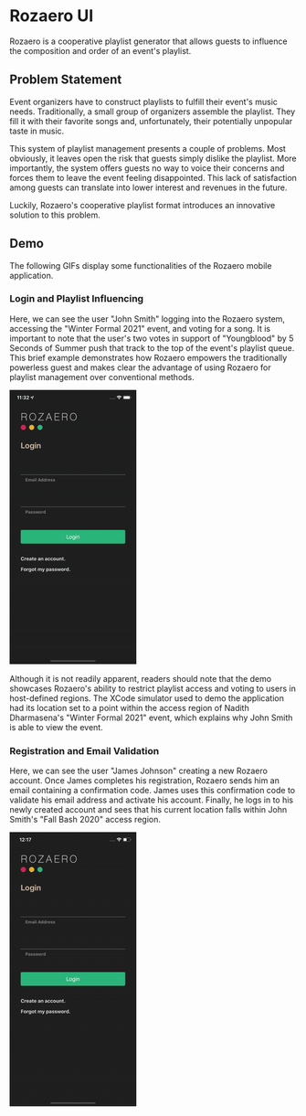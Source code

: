# Rozaero UI

Rozaero is a cooperative playlist generator that allows guests to influence the composition and order of an event's playlist.

## Problem Statement

Event organizers have to construct playlists to fulfill their event's music needs. Traditionally, a small group of organizers assemble the playlist. They fill it with their favorite songs and, unfortunately, their potentially unpopular taste in music.

This system of playlist management presents a couple of problems. Most obviously, it leaves open the risk that guests simply dislike the playlist. More importantly, the system offers guests no way to voice their concerns and forces them to leave the event feeling disappointed. This lack of satisfaction among guests can translate into lower interest and revenues in the future.

Luckily, Rozaero's cooperative playlist format introduces an innovative solution to this problem.

## Demo

The following GIFs display some functionalities of the Rozaero mobile application.

### Login and Playlist Influencing

Here, we can see the user "John Smith" logging into the Rozaero system, accessing the "Winter Formal 2021" event, and voting for a song. It is important to note that the user's two votes in support of "Youngblood" by 5 Seconds of Summer push that track to the top of the event's playlist queue. This brief example demonstrates how Rozaero empowers the traditionally powerless guest and makes clear the advantage of using Rozaero for playlist management over conventional methods.

![](Rozaero-Login-Influencing.gif)

Although it is not readily apparent, readers should note that the demo showcases Rozaero's ability to restrict playlist access and voting to users in host-defined regions. The XCode simulator used to demo the application had its location set to a point within the access region of Nadith Dharmasena's "Winter Formal 2021" event, which explains why John Smith is able to view the event.

### Registration and Email Validation

Here, we can see the user "James Johnson" creating a new Rozaero account. Once James completes his registration, Rozaero sends him an email containing a confirmation code. James uses this confirmation code to validate his email address and activate his account. Finally, he logs in to his newly created account and sees that his current location falls within John Smith's "Fall Bash 2020" access region.

![](Rozaero-Registration-Validation.gif)
